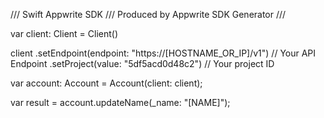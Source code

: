 /// Swift Appwrite SDK
/// Produced by Appwrite SDK Generator
///


var client: Client = Client()

client
    .setEndpoint(endpoint: "https://[HOSTNAME_OR_IP]/v1") // Your API Endpoint
    .setProject(value: "5df5acd0d48c2") // Your project ID

var account: Account =  Account(client: client);

var result = account.updateName(_name: "[NAME]");
